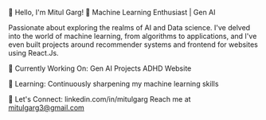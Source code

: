 👋 Hello, I'm Mitul Garg!
🌟 Machine Learning Enthusiast | Gen AI 

Passionate about exploring the realms of AI and Data science. I've delved into the world of machine learning, from algorithms to applications, and I've even built projects around recommender systems and frontend for websites using React.Js.

🔭 Currently Working On:
Gen AI Projects
ADHD Website 

🌱 Learning:
Continuously sharpening my machine learning skills

💬 Let's Connect:
linkedin.com/in/mitulgarg
Reach me at mitulgarg3@gmail.com
